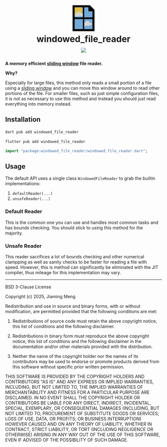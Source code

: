 <h1 align="center">
<img src="./meta/logo.png" width=86/><br/>windowed_file_reader
<br/>
<img src="https://github.com/exoad/windowed_file_reader/actions/workflows/dart.yml/badge.svg" />
</h1>


**A memory efficient [sliding window](https://stackoverflow.com/a/64111403/14501343) file reader.**

**Why?**

Especially for large files, this method only reads a small portion of a file using a [sliding window](https://stackoverflow.com/a/64111403/14501343) and you can
move this window around to read other portions of the file. For smaller files, such as just simple configuration files, it is not as necessary to use this method
and instead you should just read everything into memory instead.

## Installation

`dart pub add windowed_file_reader`

`flutter pub add windowed_file_reader`

```dart
import "package:windowed_file_reader/windowed_file_reader.dart";
```

## Usage

The default API uses a single class `WindowedFileReader` to grab the builtin implementations:

1. `defaultReader(...)`
2. `unsafeReader(...)`

### Default Reader

This is the common one you can use and handles most common tasks and has bounds checking. You should
stick to using this method for the majority.

### Unsafe Reader

This reader sacrifices a lot of bounds checking and other numerical clampping as well as sanity checks to
be faster for reading a file with speed. However, this is method can significantly be eliminated with the
JIT compiler, thus mileage for this implementation may vary.


---

BSD 3-Clause License

Copyright (c) 2025, Jiaming Meng

Redistribution and use in source and binary forms, with or without
modification, are permitted provided that the following conditions are met:

1. Redistributions of source code must retain the above copyright notice, this
   list of conditions and the following disclaimer.

2. Redistributions in binary form must reproduce the above copyright notice,
   this list of conditions and the following disclaimer in the documentation
   and/or other materials provided with the distribution.

3. Neither the name of the copyright holder nor the names of its
   contributors may be used to endorse or promote products derived from
   this software without specific prior written permission.

THIS SOFTWARE IS PROVIDED BY THE COPYRIGHT HOLDERS AND CONTRIBUTORS "AS IS"
AND ANY EXPRESS OR IMPLIED WARRANTIES, INCLUDING, BUT NOT LIMITED TO, THE
IMPLIED WARRANTIES OF MERCHANTABILITY AND FITNESS FOR A PARTICULAR PURPOSE ARE
DISCLAIMED. IN NO EVENT SHALL THE COPYRIGHT HOLDER OR CONTRIBUTORS BE LIABLE
FOR ANY DIRECT, INDIRECT, INCIDENTAL, SPECIAL, EXEMPLARY, OR CONSEQUENTIAL
DAMAGES (INCLUDING, BUT NOT LIMITED TO, PROCUREMENT OF SUBSTITUTE GOODS OR
SERVICES; LOSS OF USE, DATA, OR PROFITS; OR BUSINESS INTERRUPTION) HOWEVER
CAUSED AND ON ANY THEORY OF LIABILITY, WHETHER IN CONTRACT, STRICT LIABILITY,
OR TORT (INCLUDING NEGLIGENCE OR OTHERWISE) ARISING IN ANY WAY OUT OF THE USE
OF THIS SOFTWARE, EVEN IF ADVISED OF THE POSSIBILITY OF SUCH DAMAGE.

